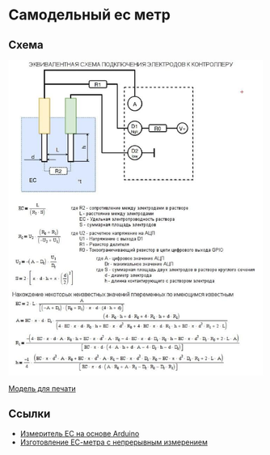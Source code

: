 # Самодельный ес метр


## Схема 
![Эквивалентная схема подключения электродов](./scheme.jpg)

[Модель для печати](./models/)


## Ссылки

* [Измеритель EC на основе Arduino](https://gidroponika.fandom.com/ru/wiki/%D0%98%D0%B7%D0%BC%D0%B5%D1%80%D0%B8%D1%82%D0%B5%D0%BB%D1%8C_EC_%D0%BD%D0%B0_%D0%BE%D1%81%D0%BD%D0%BE%D0%B2%D0%B5_Arduino)
* [Изготовление ЕС-метра с непрерывным измерением](http://forum.ponics.ru/index.php?topic=2645.msg120656#msg120656)
